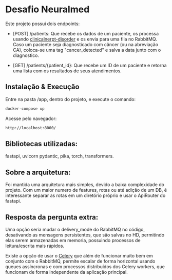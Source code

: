 # Desafio Neuralmed

Este projeto possui dois endpoints:
		
- [POST] /patients: Que recebe os dados de um paciente, os processa usando [clinicalnerpt-disorder](https://huggingface.co/pucpr/clinicalnerpt-disorder/tree/main) e os envia para uma fila no RabbitMQ. Caso um paciente seja diagnosticado com câncer (ou na abreviação CA), coloca-se uma tag "cancer_detected" e salva a data junto com o diagnostico. 
		
- [GET] /patients/{patient_id}: Que recebe um ID de um paciente e retorna uma lista com os resultados de seus atendimentos.

## Instalação & Execução

Entre na pasta /app, dentro do projeto, e execute o comando:

```bash
docker-compose up
```
Acesse pelo navegador:
```bash
http://localhost:8000/
```

## Bibliotecas utilizadas:
fastapi, uvicorn
pydantic,
pika,
torch,
transformers.

## Sobre a arquitetura:
Foi mantida uma arquitetura mais simples, devido a baixa complexidade do projeto. Com um maior numero de features, rotas ou até adição de um DB, é interessante separar as rotas em um diretório próprio e usar o ApiRouter do fastapi.

## Resposta da pergunta extra:
Uma opção seria mudar o delivery_mode do RabbitMQ no código, desativando as mensagens persistentes, que são salvas no HD, permitindo elas serem armazenadas em memoria, possuindo processos de leitura/escrita mais rápidos.

Existe a opção de usar o [Celery](https://docs.celeryq.dev/en/stable/) que além de funcionar muito bem em conjunto com o RabbitMQ, permite escalar de forma horizontal usando queues assíncronas e com processos distribuídos dos Celery workers, que funcionam de forma independente da aplicação principal.

